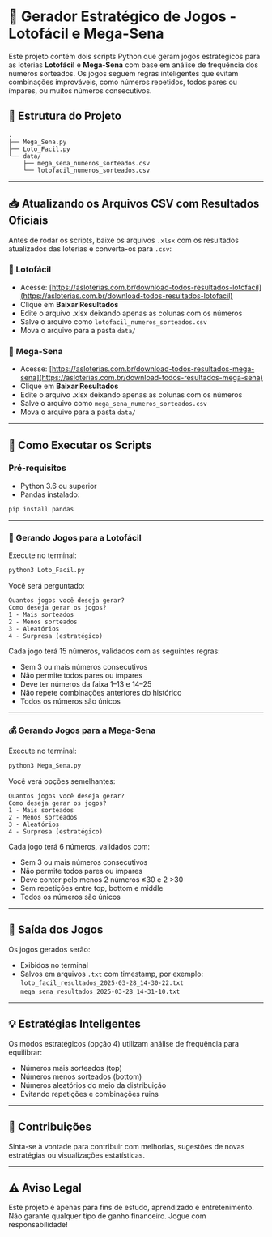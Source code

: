 # 🎲 Gerador Estratégico de Jogos - Lotofácil e Mega-Sena

Este projeto contém dois scripts Python que geram jogos estratégicos para as loterias **Lotofácil** e **Mega-Sena** com base em análise de frequência dos números sorteados. Os jogos seguem regras inteligentes que evitam combinações improváveis, como números repetidos, todos pares ou ímpares, ou muitos números consecutivos.

## 📂 Estrutura do Projeto

```
.
├── Mega_Sena.py
├── Loto_Facil.py
└── data/
    ├── mega_sena_numeros_sorteados.csv
    └── lotofacil_numeros_sorteados.csv
```

---

## 📥 Atualizando os Arquivos CSV com Resultados Oficiais

Antes de rodar os scripts, baixe os arquivos `.xlsx` com os resultados atualizados das loterias e converta-os para `.csv`:

### 🔹 Lotofácil
- Acesse: [https://asloterias.com.br/download-todos-resultados-lotofacil](https://asloterias.com.br/download-todos-resultados-lotofacil)
- Clique em **Baixar Resultados**
- Edite o arquivo .xlsx deixando apenas as colunas com os números
- Salve o arquivo como `lotofacil_numeros_sorteados.csv`
- Mova o arquivo para a pasta `data/`

### 🔹 Mega-Sena
- Acesse: [https://asloterias.com.br/download-todos-resultados-mega-sena](https://asloterias.com.br/download-todos-resultados-mega-sena)
- Clique em **Baixar Resultados**
- Edite o arquivo .xlsx deixando apenas as colunas com os números
- Salve o arquivo como `mega_sena_numeros_sorteados.csv`
- Mova o arquivo para a pasta `data/`

---

## 🚀 Como Executar os Scripts

### Pré-requisitos

- Python 3.6 ou superior
- Pandas instalado:
```bash
pip install pandas
```

---

### 🎰 Gerando Jogos para a Lotofácil

Execute no terminal:

```bash
python3 Loto_Facil.py
```

Você será perguntado:

```text
Quantos jogos você deseja gerar?
Como deseja gerar os jogos?
1 - Mais sorteados
2 - Menos sorteados
3 - Aleatórios
4 - Surpresa (estratégico)
```

Cada jogo terá 15 números, validados com as seguintes regras:

- Sem 3 ou mais números consecutivos
- Não permite todos pares ou ímpares
- Deve ter números da faixa 1–13 e 14–25
- Não repete combinações anteriores do histórico
- Todos os números são únicos

---

### 💰 Gerando Jogos para a Mega-Sena

Execute no terminal:

```bash
python3 Mega_Sena.py
```

Você verá opções semelhantes:

```text
Quantos jogos você deseja gerar?
Como deseja gerar os jogos?
1 - Mais sorteados
2 - Menos sorteados
3 - Aleatórios
4 - Surpresa (estratégico)
```

Cada jogo terá 6 números, validados com:

- Sem 3 ou mais números consecutivos
- Não permite todos pares ou ímpares
- Deve conter pelo menos 2 números ≤30 e 2 >30
- Sem repetições entre top, bottom e middle
- Todos os números são únicos

---

## 💾 Saída dos Jogos

Os jogos gerados serão:

- Exibidos no terminal
- Salvos em arquivos `.txt` com timestamp, por exemplo:  
  `loto_facil_resultados_2025-03-28_14-30-22.txt`  
  `mega_sena_resultados_2025-03-28_14-31-10.txt`

---

## 💡 Estratégias Inteligentes

Os modos estratégicos (opção 4) utilizam análise de frequência para equilibrar:

- Números mais sorteados (top)
- Números menos sorteados (bottom)
- Números aleatórios do meio da distribuição
- Evitando repetições e combinações ruins

---

## 🤝 Contribuições

Sinta-se à vontade para contribuir com melhorias, sugestões de novas estratégias ou visualizações estatísticas.

---

## ⚠️ Aviso Legal

Este projeto é apenas para fins de estudo, aprendizado e entretenimento. Não garante qualquer tipo de ganho financeiro. Jogue com responsabilidade!
